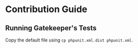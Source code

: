 # Contribution Guide

## Running Gatekeeper's Tests

Copy the default file using `cp phpunit.xml.dist phpunit.xml`.
